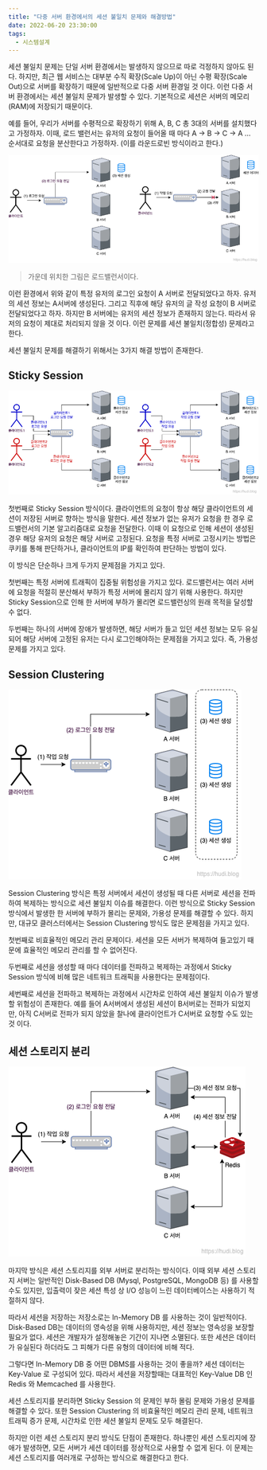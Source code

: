 ```yaml
---
title: "다중 서버 환경에서의 세션 불일치 문제와 해결방법"
date: 2022-06-20 23:30:00
tags:
  - 시스템설계
---
```


세션 불일치 문제는 단일 서버 환경에서는 발생하지 않으므로 따로 걱정하지 않아도 된다. 하지만, 최근 웹 서비스는 대부분 수직 확장(Scale Up)이 아닌 수평 확장(Scale Out)으로 서버를 확장하기 때문에 일반적으로 다중 서버 환경일 것 이다. 이런 다중 서버 환경에서는 세션 불일치 문제가 발생할 수 있다. 기본적으로 세션은 서버의 메모리(RAM)에 저장되기 때문이다.

예를 들어, 우리가 서버를 수평적으로 확장하기 위해 A, B, C 총 3대의 서버를 설치했다고 가정하자. 이때, 로드 밸런서는 유저의 요청이 들어올 때 마다 A → B → C → A … 순서대로 요청을 분산한다고 가정하자. (이를 라운드로빈 방식이라고 한다.)

![](./session-consistency-issue.png)

> 가운데 위치한 그림은 로드밸런서이다.

이런 환경에서 위와 같이 특정 유저의 로그인 요청이 A 서버로 전달되었다고 하자. 유저의 세션 정보는 A서버에 생성된다. 그리고 직후에 해당 유저의 글 작성 요청이 B 서버로 전달되었다고 하자. 하지만 B 서버에는 유저의 세션 정보가 존재하지 않는다. 따라서 유저의 요청이 제대로 처리되지 않을 것 이다. 이런 문제를 세션 불일치(정합성) 문제라고 한다.

세션 불일치 문제를 해결하기 위해서는 3가지 해결 방법이 존재한다.

## Sticky Session

![](./sticky-session.png)

첫번째로 Sticky Session 방식이다. 클라이언트의 요청이 항상 해당 클라이언트의 세션이 저장된 서버로 향하는 방식을 말한다. 세션 정보가 없는 유저가 요청을 한 경우 로드밸런서의 기본 알고리즘대로 요청을 전달한다. 이때 이 요청으로 인해 세션이 생성된 경우 해당 유저의 요청은 해당 서버로 고정된다. 요청을 특정 서버로 고정시키는 방법은 쿠키를 통해 판단하거나, 클라이언트의 IP를 확인하여 판단하는 방법이 있다.

이 방식은 단순하나 크게 두가지 문제점을 가지고 있다.

첫번째는 특정 서버에 트래픽이 집중될 위험성을 가지고 있다. 로드밸런서는 여러 서버에 요청을 적절히 분산해서 부하가 특정 서버에 몰리지 않기 위해 사용한다. 하지만 Sticky Session으로 인해 한 서버에 부하가 몰리면 로드밸런싱의 원래 목적을 달성할 수 없다.

두번째는 하나의 서버에 장애가 발생하면, 해당 서버가 들고 있던 세션 정보는 모두 유실되어 해당 서버에 고정된 유저는 다시 로그인해야하는 문제점을 가지고 있다. 즉, 가용성 문제를 가지고 있다.

## Session Clustering

![](./session-clustering.png)

Session Clustering 방식은 특정 서버에서 세션이 생성될 때 다른 서버로 세션을 전파하여 복제하는 방식으로 세션 불일치 이슈를 해결한다. 이런 방식으로 Sticky Session 방식에서 발생한 한 서버에 부하가 몰리는 문제와, 가용성 문제를 해결할 수 있다. 하지만, 대규모 클러스터에서는 Session Clustering 방식도 많은 문제점을 가지고 있다.

첫번째로 비효율적인 메모리 관리 문제이다. 세션을 모든 서버가 복제하여 들고있기 때문에 효율적인 메모리 관리를 할 수 없어진다.

두번째로 세션을 생성할 때 마다 데이터를 전파하고 복제하는 과정에서 Sticky Session 방식에 비해 많은 네트워크 트래픽을 사용한다는 문제점이다.

세번째로 세션을 전파하고 복제하는 과정에서 시간차로 인하여 세션 불일치 이슈가 발생할 위험성이 존재한다. 예를 들어 A서버에서 생성된 세션이 B서버로는 전파가 되었지만, 아직 C서버로 전파가 되지 않았을 찰나에 클라이언트가 C서버로 요청할 수도 있는 것 이다.

## 세션 스토리지 분리

![](./session-storage.png)

마지막 방식은 세션 스토리지를 외부 서버로 분리하는 방식이다. 이때 외부 세션 스토리지 서버는 일반적인 Disk-Based DB (Mysql, PostgreSQL, MongoDB 등) 를 사용할수도 있지만, 입출력이 잦은 세션 특성 상 I/O 성능이 느린 데이터베이스는 사용하기 적절하지 않다.

따라서 세션을 저장하는 저장소로는 In-Memory DB 를 사용하는 것이 일반적이다. Disk-Based DB는 데이터의 영속성을 위해 사용하지만, 세션 정보는 영속성을 보장할 필요가 없다. 세션은 개발자가 설정해놓은 기간이 지나면 소멸된다. 또한 세션은 데이터가 유실된다 하더라도 그 피해가 다른 유형의 데이터에 비해 적다.

그렇다면 In-Memory DB 중 어떤 DBMS를 사용하는 것이 좋을까? 세션 데이터는 Key-Value 로 구성되어 있다. 따라서 세션을 저장할때는 대표적인 Key-Value DB 인 Redis 와 Memcached 를 사용한다.

세션 스토리지를 분리하면 Sticky Session 의 문제인 부하 몰림 문제와 가용성 문제를 해결할 수 있다. 또한 Session Clustering 의 비효율적인 메모리 관리 문제, 네트워크 트래픽 증가 문제, 시간차로 인한 세션 불일치 문제도 모두 해결된다.

하지만 이런 세션 스토리지 분리 방식도 단점이 존재한다. 하나뿐인 세션 스토리지에 장애가 발생하면, 모든 서버가 세션 데이터를 정상적으로 사용할 수 없게 된다. 이 문제는 세션 스토리지를 여러개로 구성하는 방식으로 해결한다고 한다.
